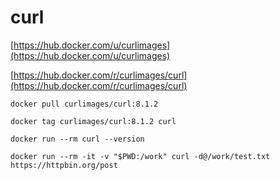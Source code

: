 # curl

[https://hub.docker.com/u/curlimages](https://hub.docker.com/u/curlimages)

[https://hub.docker.com/r/curlimages/curl](https://hub.docker.com/r/curlimages/curl)

```
docker pull curlimages/curl:8.1.2

docker tag curlimages/curl:8.1.2 curl

docker run --rm curl --version

docker run --rm -it -v "$PWD:/work" curl -d@/work/test.txt https://httpbin.org/post
```
